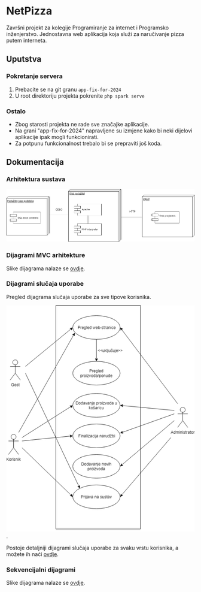 # NetPizza
Završni projekt za kolegije Programiranje za internet i Programsko inženjerstvo.
Jednostavna web aplikacija koja služi za naručivanje pizza putem interneta.

## Uputstva
### Pokretanje servera
1. Prebacite se na git granu `app-fix-for-2024`
2. U root direktoriju projekta pokrenite `php spark serve`

### Ostalo
- Zbog starosti projekta ne rade sve značajke aplikacije.
- Na grani "app-fix-for-2024" napravljene su izmjene kako bi neki dijelovi aplikacije ipak mogli funkcionirati.
- Za potpunu funkcionalnost trebalo bi se prepraviti još koda.

## Dokumentacija
### Arhitektura sustava
![Arhitektura sustava](/docs/Arhitektura.png)

### Dijagrami MVC arhitekture
Slike dijagrama nalaze se [ovdje](/docs/mvc_architecture_diagrams/).

### Dijagrami slučaja uporabe
Pregled dijagrama slučaja uporabe za sve tipove korisnika.

![Dijagram slučaja uporabe](/docs/use_case_diagrams/Uporaba.png).

Postoje detaljniji dijagrami slučaja uporabe za svaku vrstu korisnika, a možete ih naći [ovdje](/docs/use_case_diagrams/).

### Sekvencijalni dijagrami
Slike dijagrama nalaze se [ovdje](/docs/sequential_diagrams/).